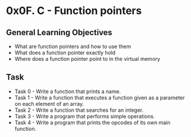 # 0x0F. C - Function pointers

## General Learning Objectives
* What are function pointers and how to use them
* What does a function pointer exactly hold
* Where does a function pointer point to in the virtual memory

## Task
* Task 0 - Write a function that prints a name.
* Task 1 - Write a function that executes a function given as a parameter on each element of an array.
* Task 2 - Write a function that searches for an integer.
* Task 3 - Write a program that performs simple operations.
* Task 4 - Write a program that prints the opcodes of its own main function.

